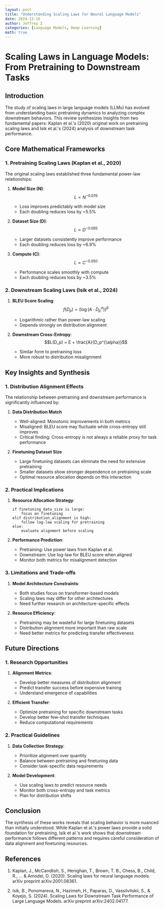 ```yaml
---
layout: post
title: "Understanding Scaling Laws for Neural Language Models"
date: 2024-12-16
author: Jeffrey Z
categories: [Language Models, Deep Learning]
math: true
---
```


# Scaling Laws in Language Models: From Pretraining to Downstream Tasks

## Introduction

The study of scaling laws in large language models (LLMs) has evolved from understanding basic pretraining dynamics to analyzing complex downstream behaviors. This review synthesizes insights from two fundamental papers: Kaplan et al.'s (2020) original work on pretraining scaling laws and Isik et al.'s (2024) analysis of downstream task performance.

## Core Mathematical Frameworks

### 1. Pretraining Scaling Laws (Kaplan et al., 2020)

The original scaling laws established three fundamental power-law relationships:

1. **Model Size (N)**:
   $$L \propto N^{-0.076}$$
   - Loss improves predictably with model size
   - Each doubling reduces loss by ~5.5%

2. **Dataset Size (D)**:
   $$L \propto D^{-0.095}$$
   - Larger datasets consistently improve performance
   - Each doubling reduces loss by ~6.9%

3. **Compute (C)**:
   $$L \propto C^{-0.050}$$
   - Performance scales smoothly with compute
   - Each doubling reduces loss by ~3.5%

### 2. Downstream Scaling Laws (Isik et al., 2024)

1. **BLEU Score Scaling**:
   $$f(D_p) = (\log(A \cdot D_p^{\alpha}))^{\beta}$$
   - Logarithmic rather than power-law scaling
   - Depends strongly on distribution alignment

2. **Downstream Cross-Entropy**:
   $$L(D_p) = E + \frac{A}{D_p^{\alpha}}$$
   - Similar form to pretraining loss
   - More robust to distribution misalignment

## Key Insights and Synthesis

### 1. Distribution Alignment Effects

The relationship between pretraining and downstream performance is significantly influenced by:

1. **Data Distribution Match**
   - Well-aligned: Monotonic improvements in both metrics
   - Misaligned: BLEU score may fluctuate while cross-entropy still improves
   - Critical finding: Cross-entropy is not always a reliable proxy for task performance

2. **Finetuning Dataset Size**
   - Large finetuning datasets can eliminate the need for extensive pretraining
   - Smaller datasets show stronger dependence on pretraining scale
   - Optimal resource allocation depends on this interaction

### 2. Practical Implications

1. **Resource Allocation Strategy**:
   ```
   if finetuning_data_size is large:
       focus on finetuning
   elif distribution_alignment is high:
       follow log-law scaling for pretraining
   else:
       evaluate alignment before scaling
   ```

2. **Performance Prediction**:
   - Pretraining: Use power laws from Kaplan et al.
   - Downstream: Use log-law for BLEU score when aligned
   - Monitor both metrics for misalignment detection

### 3. Limitations and Trade-offs

1. **Model Architecture Constraints**:
   - Both studies focus on transformer-based models
   - Scaling laws may differ for other architectures
   - Need further research on architecture-specific effects

2. **Resource Efficiency**:
   - Pretraining may be wasteful for large finetuning datasets
   - Distribution alignment more important than raw scale
   - Need better metrics for predicting transfer effectiveness

## Future Directions

### 1. Research Opportunities

1. **Alignment Metrics**:
   - Develop better measures of distribution alignment
   - Predict transfer success before expensive training
   - Understand emergence of capabilities

2. **Efficient Transfer**:
   - Optimize pretraining for specific downstream tasks
   - Develop better few-shot transfer techniques
   - Reduce computational requirements

### 2. Practical Guidelines

1. **Data Collection Strategy**:
   - Prioritize alignment over quantity
   - Balance between pretraining and finetuning data
   - Consider task-specific data requirements

2. **Model Development**:
   - Use scaling laws to predict resource needs
   - Monitor both cross-entropy and task metrics
   - Plan for distribution shifts

## Conclusion

The synthesis of these works reveals that scaling behavior is more nuanced than initially understood. While Kaplan et al.'s power laws provide a solid foundation for pretraining, Isik et al.'s work shows that downstream performance follows different patterns and requires careful consideration of data alignment and finetuning resources.

## References

1. Kaplan, J., McCandlish, S., Henighan, T., Brown, T. B., Chess, B., Child, R., ... & Amodei, D. (2020). Scaling laws for neural language models. arXiv preprint arXiv:2001.08361.

2. Isik, B., Ponomareva, N., Hazimeh, H., Paparas, D., Vassilvitskii, S., & Koyejo, S. (2024). Scaling Laws for Downstream Task Performance of Large Language Models. arXiv preprint arXiv:2402.04177.









